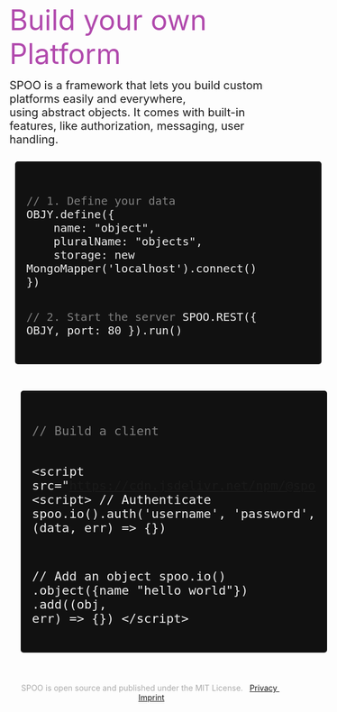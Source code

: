 <!-- _coverpage.md -->

<div style="height:100px"></div>

<span style="font-size: 50px;color:#b14aad">Build your own Platform
</span>


<span style="font-size:20px">
SPOO is a framework that lets you build custom platforms easily and everywhere,<br> using abstract objects. It comes with built-in features, like authorization, messaging, user handling.
</span>
<br><br>

<center style="width: 100%;align-items: center;justify-content: center;max-width:100%;white-space:nowrap">

<div style="background: #111111;width:900px;max-width:100%;text-align:left;padding:20px;margin:10px;border-radius:5px; display: block;overflow-x: scroll">
	<pre>
	<code class="lang-puzzle" style="font-size:20px !important;color:#EEEEEE">
<span style="color: grey">// 1. Define your data</span>
OBJY.define({
    name: "object", 
    pluralName: "objects",
    storage: new MongoMapper('localhost').connect()
})

<span style="color: grey">// 2. Start the server</span>
SPOO.REST({
    OBJY,
    port: 80
}).run()</code>
	</pre>
</div>


<!--Deploy to: <a class="btn-sm">Google Cloud</a> <a class="btn-sm">AWS</a> <a class="btn-sm">Azure</a> <a class="btn-sm">Netlify Edge functions</a>  <a>Explore more...</a>-->

<br>

<div style="background: #111111;width:900px;max-width:100%;text-align:left;padding:20px;margin:20px;border-radius:5px; display: block;overflow-x: scroll">
	<pre>
	<code class="lang-puzzle" style="font-size:22px !important;color:#EEEEEE">
<span style="color: grey">// Build a client</span>

&#60;script src="https://cdn.jsdelivr.net/npm/@spootechnologies/spooclient@0.0.13/index.js">
&#60;script>
// Authenticate
spoo.io().auth('username', 'password', (data, err) => {})

// Add an object
spoo.io()
    .object({name "hello world"})
    .add((obj, err) => {})
&#60;/script>
</code>
	</pre>
</div>
<!--div style="background: #111111;width:600px;text-align:left;padding:20px;margin:20px;border-radius:5px; display: inline-block;">
	<pre>
	<code class="lang-puzzle" style="font-size:25px !important;color:#EEEEEE">
<span style="color: grey">// Use standalone</span>
$ puzzle run file.pz

<span style="color: grey">// or in Node</span>
puzzle.parse('print hi')
</code>
	</pre>
</div>
<div style="background: #111111;width:500px;text-align:left;padding:20px;margin:20px;border-radius:5px; display: inline-block;">
	<pre>
	<code class="lang-puzzle" style="font-size:25px !important;color:#EEEEEE">
<span style="color: grey">// Build anything</span>

set message "learn puzzle now";
print message;
</code>
	</pre>
</div-->
</center>
<br><br>
<div style="text-align: center;color:#aaaaaa;">
SPOO is open source and published under the MIT License. &nbsp;
<a href="privacy.html" target="_blank">
    Privacy
</a>
&nbsp;
<a href="privacy.html" target="_blank">
    Imprint
</a>
</div>
